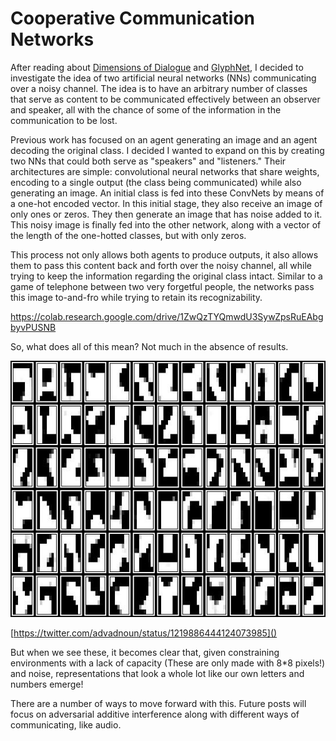 # Cooperative Communication Networks

After reading about [Dimensions of Dialogue](https://www.joelsimon.net/dimensions-of-dialogue.html) 
and [GlyphNet](https://github.com/noahtren/GlyphNet), 
I decided to investigate the idea of two artificial neural networks (NNs) communicating over a noisy channel.
The idea is to have an arbitrary number of classes that serve as content to be communicated effectively between an observer and speaker,
all with the chance of some of the information in the communication to be lost.


Previous work has focused on an agent generating an image and an agent decoding the original class.
I decided I wanted to expand on this by creating two NNs that could both serve as "speakers" and "listeners." 
Their architectures are simple: convolutional neural networks that share weights, encoding to a single output (the class being communicated) while 
also generating an image. An initial class is fed into these ConvNets by means of a one-hot encoded vector. In this initial stage,
they also receive an image of only ones or zeros. They then generate an image that has noise added to it. 
This noisy image is finally fed into the other network, along with a vector of the length of the one-hotted classes, but with only zeros.

This process not only allows both agents to produce outputs, it also allows them to pass this content back and forth over the noisy channel,
all while trying to keep the information regarding the original class intact. Similar to a game of telephone between two very forgetful people,
the networks pass this image to-and-fro while trying to retain its recognizability. 

https://colab.research.google.com/drive/1ZwQzTYQmwdU3SywZpsRuEAbgbyvPUSNB

So, what does all of this mean? Not much in the absence of results. 

![Noise-robust representations](/images/asdfwse.png)

[https://twitter.com/advadnoun/status/1219886444124073985]()

But when we see these, it becomes clear that, given constraining environments 
with a lack of capacity (These are only made with 8*8 pixels!) and noise, representations that look a whole lot like 
our own letters and numbers emerge!

There are a number of ways to move forward with this. Future posts will focus on adversarial additive interference along with 
different ways of communicating, like audio.
